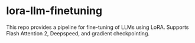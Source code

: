 # lora-llm-finetuning

This repo provides a pipeline for fine-tuning of LLMs using LoRA.
Supports Flash Attention 2, Deepspeed, and gradient checkpointing.
